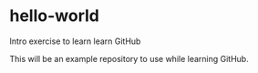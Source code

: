 # hello-world
Intro exercise to learn learn GitHub

This will be an example repository to use while learning GitHub.
